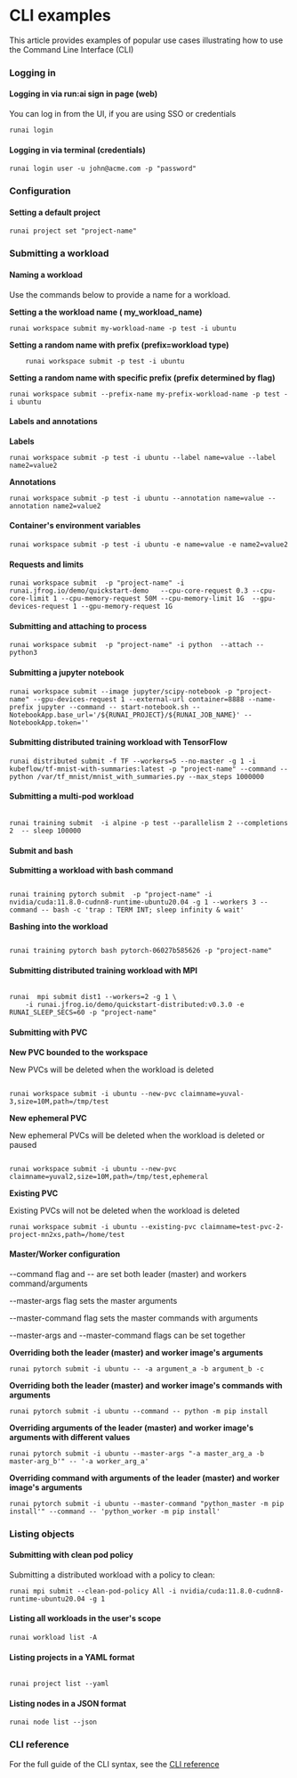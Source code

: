 # CLI examples

This article provides examples of popular use cases illustrating how to use the Command Line Interface (CLI)

### Logging in

#### Logging in via run:ai sign in page (web)

You can log in from the UI, if you are using SSO or credentials

```shell
runai login
```

#### Logging in via terminal (credentials)

```shell
runai login user -u john@acme.com -p "password"
```

### Configuration

#### Setting a default project

```shell
runai project set "project-name"
```

### Submitting a workload

#### Naming a workload

Use the commands below to provide a name for a workload.

**Setting a the workload name ( my\_workload\_name)**

```shell
runai workspace submit my-workload-name -p test -i ubuntu 
```

**Setting a random name with prefix (prefix=workload type)**

```shell
    runai workspace submit -p test -i ubuntu 
```

**Setting a random name with specific prefix (prefix determined by flag)**

```shell
runai workspace submit --prefix-name my-prefix-workload-name -p test -i ubuntu 
```

#### Labels and annotations

**Labels**

```shell
runai workspace submit -p test -i ubuntu --label name=value --label name2=value2
```

**Annotations**

```shell
runai workspace submit -p test -i ubuntu --annotation name=value --annotation name2=value2
```

#### Container's environment variables

```shell
runai workspace submit -p test -i ubuntu -e name=value -e name2=value2
```

#### Requests and limits

```shell
runai workspace submit  -p "project-name" -i runai.jfrog.io/demo/quickstart-demo   --cpu-core-request 0.3 --cpu-core-limit 1 --cpu-memory-request 50M --cpu-memory-limit 1G  --gpu-devices-request 1 --gpu-memory-request 1G
```

#### Submitting and attaching to process

```shell
runai workspace submit  -p "project-name" -i python  --attach -- python3
```

#### Submitting a jupyter notebook

```shell
runai workspace submit --image jupyter/scipy-notebook -p "project-name" --gpu-devices-request 1 --external-url container=8888 --name-prefix jupyter --command -- start-notebook.sh --NotebookApp.base_url='/${RUNAI_PROJECT}/${RUNAI_JOB_NAME}' --NotebookApp.token=''
```

#### Submitting distributed training workload with TensorFlow

```shell
runai distributed submit -f TF --workers=5 --no-master -g 1 -i kubeflow/tf-mnist-with-summaries:latest -p "project-name" --command -- python /var/tf_mnist/mnist_with_summaries.py --max_steps 1000000
```

#### Submitting a multi-pod workload

```shell

runai training submit  -i alpine -p test --parallelism 2 --completions 2  -- sleep 100000
```

#### Submit and bash

**Submitting a workload with bash command**

```shell

runai training pytorch submit  -p "project-name" -i nvidia/cuda:11.8.0-cudnn8-runtime-ubuntu20.04 -g 1 --workers 3 --command -- bash -c 'trap : TERM INT; sleep infinity & wait'
```

**Bashing into the workload**

```shell

runai training pytorch bash pytorch-06027b585626 -p "project-name"
```

#### Submitting distributed training workload with MPI

```shell

runai  mpi submit dist1 --workers=2 -g 1 \
    -i runai.jfrog.io/demo/quickstart-distributed:v0.3.0 -e RUNAI_SLEEP_SECS=60 -p "project-name"
```

#### Submitting with PVC

**New PVC bounded to the workspace**

New PVCs will be deleted when the workload is deleted

```shell

runai workspace submit -i ubuntu --new-pvc claimname=yuval-3,size=10M,path=/tmp/test
```

**New ephemeral PVC**

New ephemeral PVCs will be deleted when the workload is deleted or paused

```shell

runai workspace submit -i ubuntu --new-pvc claimname=yuval2,size=10M,path=/tmp/test,ephemeral
```

**Existing PVC**

Existing PVCs will not be deleted when the workload is deleted

```shell
runai workspace submit -i ubuntu --existing-pvc claimname=test-pvc-2-project-mn2xs,path=/home/test
```

#### Master/Worker configuration

\--command flag and -- are set both leader (master) and workers command/arguments

\--master-args flag sets the master arguments

\--master-command flag sets the master commands with arguments

\--master-args and --master-command flags can be set together

**Overriding both the leader (master) and worker image's arguments**

```shell
runai pytorch submit -i ubuntu -- -a argument_a -b argument_b -c
```

**Overriding both the leader (master) and worker image's commands with arguments**

```shell
runai pytorch submit -i ubuntu --command -- python -m pip install
```

**Overriding arguments of the leader (master) and worker image's arguments with different values**

```shell
runai pytorch submit -i ubuntu --master-args "-a master_arg_a -b master-arg_b'" -- '-a worker_arg_a'
```

**Overriding command with arguments of the leader (master) and worker image's arguments**

```shell
runai pytorch submit -i ubuntu --master-command "python_master -m pip install'" --command -- 'python_worker -m pip install'
```

### Listing objects

#### Submitting with clean pod policy

Submitting a distributed workload with a policy to clean:

```
runai mpi submit --clean-pod-policy All -i nvidia/cuda:11.8.0-cudnn8-runtime-ubuntu20.04 -g 1
```

#### Listing all workloads in the user's scope

```shell
runai workload list -A
```

#### Listing projects in a YAML format

```shell

runai project list --yaml
```

#### Listing nodes in a JSON format

```shell
runai node list --json
```

### CLI reference

For the full guide of the CLI syntax, see the [CLI reference](../../docs/cli-reference/)
